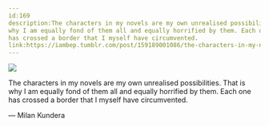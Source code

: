 ```yaml
---
id:169
description:The characters in my novels are my own unrealised possibilities. That is
why I am equally fond of them all and equally horrified by them. Each one
has crossed a border that I myself have circumvented.
link:https://iambep.tumblr.com/post/159189001086/the-characters-in-my-novels-are-my-own-unrealised
---
```


![](https://64.media.tumblr.com/082c81c91a58b83e206787bbc2740615/tumblr_onw0amnmsN1u3a9rjo1_1280.png)

The characters in my novels are my own unrealised possibilities. That is
why I am equally fond of them all and equally horrified by them. Each one
has crossed a border that I myself have circumvented.

— Milan Kundera